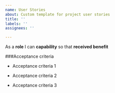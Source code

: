 ```yaml
---
name: User Stories
about: Custom template for project user stories
title: ''
labels: ''
assignees: ''

---
```


As a **role** I can **capability** so that **received benefit**


###Acceptance criteria

- Acceptance criteria 1

- Acceptance criteria 2

- Acceptance criteria 3

